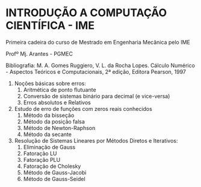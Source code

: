# INTRODUÇÃO A COMPUTAÇÃO CIENTÍFICA - IME

Primeira cadeira do curso de Mestrado em Engenharia Mecânica pelo IME

Profº Mj. Arantes - PGMEC

Bibliografia: M. A. Gomes Ruggiero, V. L. da Rocha Lopes. Cálculo Numérico - Aspectos Teóricos e Computacionais, 2ª edição, Editora Pearson, 1997

1. Noções básicas sobre erros:
	1. Aritmética de ponto flutuante
	2. Conversão de sistemas binário para decimal (e vice-versa)
	3. Erros absolutos e Relativos
2. Estudo de erro de funções com zeros reais conhecidos
	1. Método da bisseção
	2. Método da posição falsa
	3. Método de Newton-Raphson
	4. Método da secante
2. Resolução de Sistemas Lineares por Métodos Diretos e Iterativos:
	1. Eliminação de Gauss
	2. Fatoração LU
	3. Fatoração PLU
	4. Fatoração de Cholesky
	5. Método de Gauss-Jacobi
	6. Método de Gauss-Seidel

